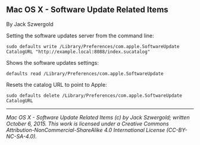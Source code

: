 ## Mac OS X - Software Update Related Items

By Jack Szwergold

Setting the software updates server from the command line:

	sudo defaults write /Library/Preferences/com.apple.SoftwareUpdate CatalogURL "http://example.local:8088/index.sucatalog"

Shows the software updates settings:

	defaults read /Library/Preferences/com.apple.SoftwareUpdate

Resets the catalog URL to point to Apple:

	sudo defaults delete /Library/Preferences/com.apple.SoftwareUpdate CatalogURL

***

*Mac OS X - Software Update Related Items (c) by Jack Szwergold; written October 6, 2015. This work is licensed under a Creative Commons Attribution-NonCommercial-ShareAlike 4.0 International License (CC-BY-NC-SA-4.0).*